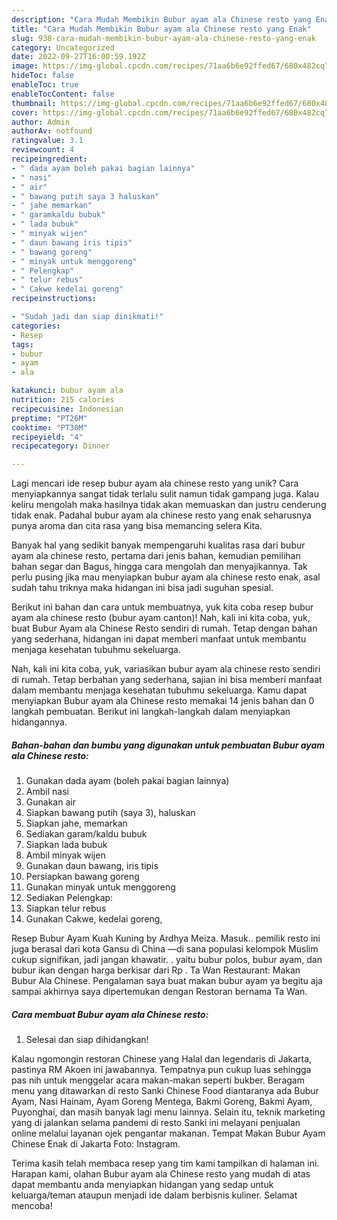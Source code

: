 ```yaml
---
description: "Cara Mudah Membikin Bubur ayam ala Chinese resto yang Enak"
title: "Cara Mudah Membikin Bubur ayam ala Chinese resto yang Enak"
slug: 938-cara-mudah-membikin-bubur-ayam-ala-chinese-resto-yang-enak
category: Uncategorized
date: 2022-09-27T16:00:59.192Z
image: https://img-global.cpcdn.com/recipes/71aa6b6e92ffed67/680x482cq70/bubur-ayam-ala-chinese-resto-foto-resep-utama.jpg
hideToc: false
enableToc: true
enableTocContent: false
thumbnail: https://img-global.cpcdn.com/recipes/71aa6b6e92ffed67/680x482cq70/bubur-ayam-ala-chinese-resto-foto-resep-utama.jpg
cover: https://img-global.cpcdn.com/recipes/71aa6b6e92ffed67/680x482cq70/bubur-ayam-ala-chinese-resto-foto-resep-utama.jpg
author: Admin
authorAv: notfound
ratingvalue: 3.1
reviewcount: 4
recipeingredient:
- " dada ayam boleh pakai bagian lainnya"
- " nasi"
- " air"
- " bawang putih saya 3 haluskan"
- " jahe memarkan"
- " garamkaldu bubuk"
- " lada bubuk"
- " minyak wijen"
- " daun bawang iris tipis"
- " bawang goreng"
- " minyak untuk menggoreng"
- " Pelengkap"
- " telur rebus"
- " Cakwe kedelai goreng"
recipeinstructions:

- "Sudah jadi dan siap dinikmati!"
categories:
- Resep
tags:
- bubur
- ayam
- ala

katakunci: bubur ayam ala 
nutrition: 215 calories
recipecuisine: Indonesian
preptime: "PT26M"
cooktime: "PT30M"
recipeyield: "4"
recipecategory: Dinner

---
```





Lagi mencari ide resep bubur ayam ala chinese resto yang unik? Cara menyiapkannya sangat tidak terlalu sulit namun tidak gampang juga. Kalau keliru mengolah maka hasilnya tidak akan memuaskan dan justru cenderung tidak enak. Padahal bubur ayam ala chinese resto yang enak seharusnya punya aroma dan cita rasa yang bisa memancing selera Kita.





Banyak hal yang sedikit banyak mempengaruhi kualitas rasa dari bubur ayam ala chinese resto, pertama dari jenis bahan, kemudian pemilihan bahan segar dan Bagus, hingga cara mengolah dan menyajikannya. Tak perlu pusing jika mau menyiapkan bubur ayam ala chinese resto enak,      asal sudah tahu triknya maka hidangan ini bisa jadi suguhan spesial.














Berikut ini bahan dan cara untuk membuatnya, yuk kita coba resep bubur ayam ala chinese resto (bubur ayam canton)! Nah, kali ini kita coba, yuk, buat Bubur Ayam ala Chinese Resto sendiri di rumah. Tetap dengan bahan yang sederhana, hidangan ini dapat memberi manfaat untuk membantu menjaga kesehatan tubuhmu sekeluarga.






Nah, kali ini kita coba, yuk, variasikan bubur ayam ala chinese resto sendiri di rumah. Tetap berbahan yang sederhana, sajian ini bisa memberi manfaat dalam membantu menjaga kesehatan tubuhmu sekeluarga. Kamu dapat menyiapkan Bubur ayam ala Chinese resto memakai 14 jenis bahan dan 0 langkah pembuatan. Berikut ini langkah-langkah dalam menyiapkan hidangannya.

<!--inarticleads1-->

##### Bahan-bahan dan bumbu yang digunakan untuk pembuatan Bubur ayam ala Chinese resto:

1. Gunakan  dada ayam (boleh pakai bagian lainnya)
1. Ambil  nasi
1. Gunakan  air
1. Siapkan  bawang putih (saya 3), haluskan
1. Siapkan  jahe, memarkan
1. Sediakan  garam/kaldu bubuk
1. Siapkan  lada bubuk
1. Ambil  minyak wijen
1. Gunakan  daun bawang, iris tipis
1. Persiapkan  bawang goreng
1. Gunakan  minyak untuk menggoreng
1. Sediakan  Pelengkap:
1. Siapkan  telur rebus
1. Gunakan  Cakwe, kedelai goreng,


Resep Bubur Ayam Kuah Kuning by Ardhya Meiza. Masuk.. pemilik resto ini juga berasal dari kota Gansu di China —di sana populasi kelompok Muslim cukup signifikan, jadi jangan khawatir. . yaitu bubur polos, bubur ayam, dan bubur ikan dengan harga berkisar dari Rp . Ta Wan Restaurant: Makan Bubur Ala Chinese. Pengalaman saya buat makan bubur ayam ya begitu aja sampai akhirnya saya dipertemukan dengan Restoran bernama Ta Wan. 

<!--inarticleads2-->

##### Cara membuat Bubur ayam ala Chinese resto:


1. Selesai dan siap dihidangkan!

Kalau ngomongin restoran Chinese yang Halal dan legendaris di Jakarta, pastinya RM Akoen ini jawabannya. Tempatnya pun cukup luas sehingga pas nih untuk menggelar acara makan-makan seperti bukber. Beragam menu yang ditawarkan di resto Sanki Chinese Food diantaranya ada Bubur Ayam, Nasi Hainam, Ayam Goreng Mentega, Bakmi Goreng, Bakmi Ayam, Puyonghai, dan masih banyak lagi menu lainnya. Selain itu, teknik marketing yang di jalankan selama pandemi di resto Sanki ini melayani penjualan online melalui layanan ojek pengantar makanan. Tempat Makan Bubur Ayam Chinese Enak di Jakarta Foto: Instagram. 

Terima kasih telah membaca resep yang tim kami tampilkan di halaman ini. Harapan kami, olahan Bubur ayam ala Chinese resto yang mudah di atas dapat membantu anda menyiapkan hidangan yang sedap untuk keluarga/teman ataupun menjadi ide dalam berbisnis kuliner. Selamat mencoba!

